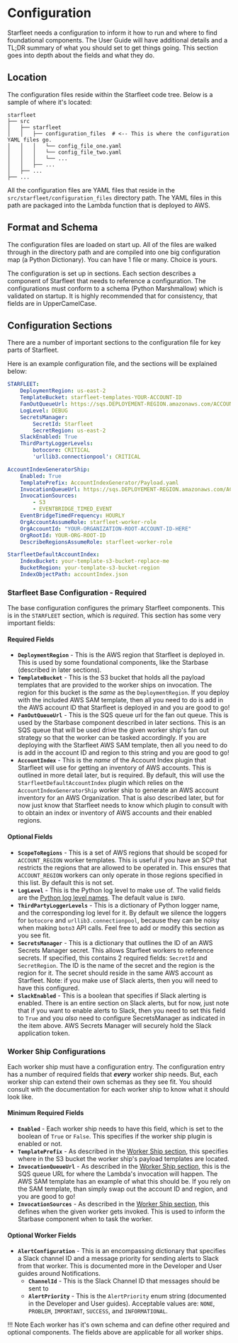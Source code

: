 # Configuration

Starfleet needs a configuration to inform it how to run and where to find foundational components.  The User Guide will have additional details and a TL;DR summary of what you should set to get things going. This section goes into depth about the fields and what they do.

## Location
The configuration files reside within the Starfleet code tree. Below is a sample of where it's located:

```
starfleet
├── src
│   ├── starfleet
│   │   ├── configuration_files  # <-- This is where the configuration YAML files go.
│   │   │   └── config_file_one.yaml
│   │   │   └── config_file_two.yaml
│   │   │   └── ...
│   │   ├── ...
│   ├── ...
├── ...
```

All the configuration files are YAML files that reside in the `src/starfleet/configuration_files` directory path. The YAML files in this path are packaged into the Lambda function that is deployed to AWS.

## Format and Schema
The configuration files are loaded on start up. All of the files are walked through in the directory path and are compiled into one big configuration map (a Python Dictionary). You can have 1 file or many. Choice is yours.

The configuration is set up in sections. Each section describes a component of Starfleet that needs to reference a configuration. The configurations must conform to a schema (Python Marshmallow) which is validated on startup. It is highly recommended that for consistency, that fields are in UpperCamelCase.

## Configuration Sections
There are a number of important sections to the configuration file for key parts of Starfleet.

Here is an example configuration file, and the sections will be explained below:

```yaml
STARFLEET:
    DeploymentRegion: us-east-2
    TemplateBucket: starfleet-templates-YOUR-ACCOUNT-ID
    FanOutQueueUrl: https://sqs.DEPLOYEMENT-REGION.amazonaws.com/ACCOUNT-ID/starbase-fanout-queue
    LogLevel: DEBUG
    SecretsManager:
        SecretId: Starfleet
        SecretRegion: us-east-2
    SlackEnabled: True
    ThirdPartyLoggerLevels:
        botocore: CRITICAL
        'urllib3.connectionpool': CRITICAL

AccountIndexGeneratorShip:
    Enabled: True
    TemplatePrefix: AccountIndexGenerator/Payload.yaml
    InvocationQueueUrl: https://sqs.DEPLOYEMENT-REGION.amazonaws.com/ACCOUNT-ID/starfleet-account-index-generator
    InvocationSources:
        - S3
        - EVENTBRIDGE_TIMED_EVENT
    EventBridgeTimedFrequency: HOURLY
    OrgAccountAssumeRole: starfleet-worker-role
    OrgAccountId: "YOUR-ORGANIZATION-ROOT-ACCOUNT-ID-HERE"
    OrgRootId: YOUR-ORG-ROOT-ID
    DescribeRegionsAssumeRole: starfleet-worker-role

StarfleetDefaultAccountIndex:
    IndexBucket: your-template-s3-bucket-replace-me
    BucketRegion: your-template-s3-bucket-region
    IndexObjectPath: accountIndex.json
```

### Starfleet Base Configuration - Required
The base configuration configures the primary Starfleet components. This is in the `STARFLEET` section, which is *required*. This section has some very important fields:

#### Required Fields
* **`DeploymentRegion`** - This is the AWS region that Starfleet is deployed in. This is used by some foundational components, like the Starbase (described in later sections).
* **`TemplateBucket`** - This is the S3 bucket that holds all the payload templates that are provided to the worker ships on invocation. The region for this bucket is the _same_ as the `DeploymentRegion`. If you deploy with the included AWS SAM template, then all you need to do is add in the AWS account ID that Starfleet is deployed in and you are good to go!
* **`FanOutQueueUrl`** - This is the SQS queue url for the fan out queue. This is used by the Starbase component described in later sections. This is an SQS queue that will be used drive the given worker ship's fan out strategy so that the worker can be tasked accordingly. If you are deploying with the Starfleet AWS SAM template, then all you need to do is add in the account ID and region to this string and you are good to go!
* **`AccountIndex`** - This is the _name_ of the Account Index plugin that Starfleet will use for getting an inventory of AWS accounts. This is outlined in more detail later, but is required. By default, this will use the `StarfleetDefaultAccountIndex` plugin which relies on the `AccountIndexGeneratorShip` worker ship to generate an AWS account inventory for an AWS Organization. That is also described later, but for now just know that Starfleet needs to know which plugin to consult with to obtain an index or inventory of AWS accounts and their enabled regions.

#### Optional Fields
* **`ScopeToRegions`** - This is a set of AWS regions that should be scoped for `ACCOUNT_REGION` worker templates. This is useful if you have an SCP that restricts the regions that are allowed to be operated in. This ensures that `ACCOUNT_REGION` workers can only operate in those regions specified in this list. By default this is not set.
* **`LogLevel`** - This is the Python log level to make use of. The valid fields are the [Python log level names](https://docs.python.org/3/library/logging.html#levels). The default value is `INFO`.
* **`ThirdPartyLoggerLevels`** - This is a dictionary of Python logger name, and the corresponding log level for it. By default we silence the loggers for `botocore` and `urllib3.connectionpool`, because they can be noisy when making `boto3` API calls. Feel free to add or modify this section as you see fit.
* **`SecretsManager`** - This is a dictionary that outlines the ID of an AWS Secrets Manager secret. This allows Starfleet workers to reference secrets. If specified, this contains 2 required fields: `SecretId` and `SecretRegion`. The ID is the name of the secret and the region is the region for it. The secret should reside in the same AWS account as Starfleet. Note: if you make use of Slack alerts, then you will need to have this configured.
* **`SlackEnabled`** - This is a boolean that specifies if Slack alerting is enabled. There is an entire section on Slack alerts, but for now, just note that if you want to enable alerts to Slack, then you need to set this field to `True` and you _also_ need to configure SecretsManager as indicated in the item above. AWS Secrets Manager will securely hold the Slack application token.

### Worker Ship Configurations
Each worker ship must have a configuration entry. The configuration entry has a number of required fields that _**every**_ worker ship needs. But, each worker ship can extend their own schemas as they see fit. You should consult with the documentation for each worker ship to know what it should look like.

#### Minimum Required Fields
* **`Enabled`** - Each worker ship needs to have this field, which is set to the boolean of `True` or `False`. This specifies if the worker ship plugin is enabled or not.
* **`TemplatePrefix`** - As described in the [Worker Ship section](WorkerShips.md#the-payload-template), this specifies where in the S3 bucket the worker ship's payload templates are located.
* **`InvocationQueueUrl`** - As described in the [Worker Ship section](WorkerShips.md#the-sqs-queue), this is the SQS queue URL for where the Lambda's invocation will happen. The AWS SAM template has an example of what this should be. If you rely on the SAM template, than simply swap out the account ID and region, and you are good to go!
* **`InvocationSources`** - As described in the [Worker Ship section](WorkerShips.md#invocation-source), this defines when the given worker gets invoked. This is used to inform the Starbase component when to task the worker.

#### Optional Worker Fields
* **`AlertConfiguration`** - This is an encompassing dictionary that specifies a Slack channel ID and a message priority for sending alerts to Slack from that worker. This is documented more in the Developer and User guides around Notifications.
    * **`ChannelId`** - This is the Slack Channel ID that messages should be sent to
    * **`AlertPriority`** - This is the `AlertPriority` enum string (documented in the Developer and User guides). Acceptable values are: `NONE`, `PROBLEM`, `IMPORTANT`, `SUCCESS`, and `INFORMATIONAL`.

!!! Note
    Each worker has it's own schema and can define other required and optional components. The fields above are applicable for all worker ships.
